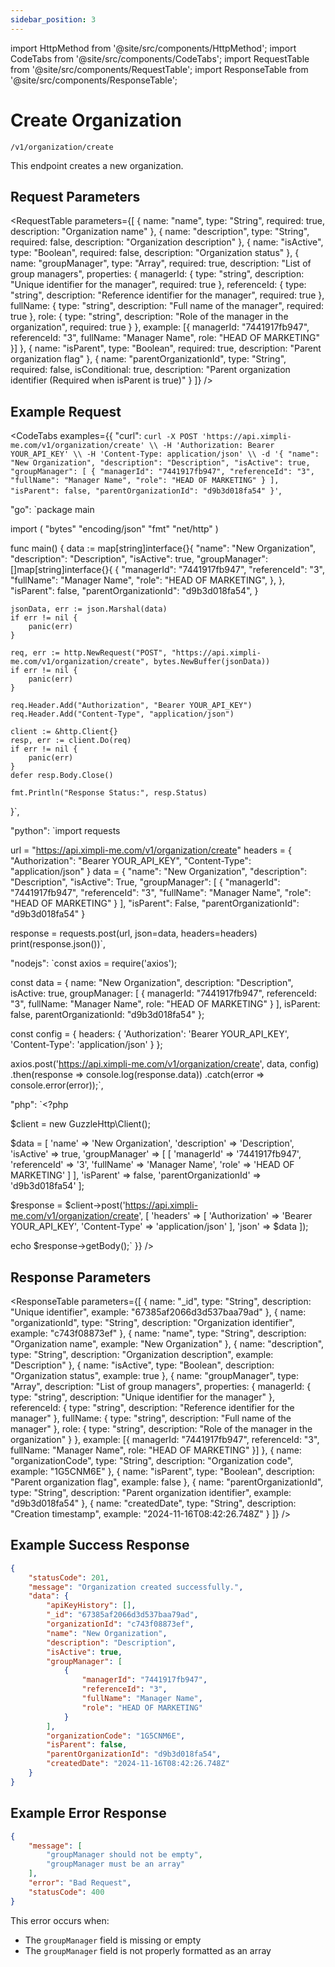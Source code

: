 ```yaml
---
sidebar_position: 3
---
```


import HttpMethod from '@site/src/components/HttpMethod';
import CodeTabs from '@site/src/components/CodeTabs';
import RequestTable from '@site/src/components/RequestTable';
import ResponseTable from '@site/src/components/ResponseTable';

# Create Organization

<HttpMethod method="POST" /> `/v1/organization/create`

This endpoint creates a new organization.

## Request Parameters

<RequestTable
  parameters={[
    {
      name: "name",
      type: "String",
      required: true,
      description: "Organization name"
    },
    {
      name: "description",
      type: "String",
      required: false,
      description: "Organization description"
    },
    {
      name: "isActive",
      type: "Boolean",
      required: false,
      description: "Organization status"
    },
    {
      name: "groupManager",
      type: "Array",
      required: true,
      description: "List of group managers",
      properties: {
        managerId: {
          type: "string",
          description: "Unique identifier for the manager",
          required: true
        },
        referenceId: {
          type: "string",
          description: "Reference identifier for the manager",
          required: true
        },
        fullName: {
          type: "string",
          description: "Full name of the manager",
          required: true
        },
        role: {
          type: "string",
          description: "Role of the manager in the organization",
          required: true
        }
      },
      example: [{
        managerId: "7441917fb947",
        referenceId: "3",
        fullName: "Manager Name",
        role: "HEAD OF MARKETING"
      }]
    },
    {
      name: "isParent",
      type: "Boolean",
      required: true,
      description: "Parent organization flag"
    },
    {
      name: "parentOrganizationId",
      type: "String",
      required: false,
      isConditional: true,
      description: "Parent organization identifier (Required when isParent is true)"
    }
  ]}
/>

## Example Request

<CodeTabs examples={{
  "curl": `curl -X POST 'https://api.ximpli-me.com/v1/organization/create' \\
-H 'Authorization: Bearer YOUR_API_KEY' \\
-H 'Content-Type: application/json' \\
-d '{
  "name": "New Organization",
  "description": "Description",
  "isActive": true,
  "groupManager": [
    {
      "managerId": "7441917fb947",
      "referenceId": "3",
      "fullName": "Manager Name",
      "role": "HEAD OF MARKETING"
    }
  ],
  "isParent": false,
  "parentOrganizationId": "d9b3d018fa54"
}'`,

  "go": `package main

import (
    "bytes"
    "encoding/json"
    "fmt"
    "net/http"
)

func main() {
    data := map[string]interface{}{
        "name": "New Organization",
        "description": "Description",
        "isActive": true,
        "groupManager": []map[string]interface{}{
            {
                "managerId": "7441917fb947",
                "referenceId": "3",
                "fullName": "Manager Name",
                "role": "HEAD OF MARKETING",
            },
        },
        "isParent": false,
        "parentOrganizationId": "d9b3d018fa54",
    }

    jsonData, err := json.Marshal(data)
    if err != nil {
        panic(err)
    }

    req, err := http.NewRequest("POST", "https://api.ximpli-me.com/v1/organization/create", bytes.NewBuffer(jsonData))
    if err != nil {
        panic(err)
    }

    req.Header.Add("Authorization", "Bearer YOUR_API_KEY")
    req.Header.Add("Content-Type", "application/json")

    client := &http.Client{}
    resp, err := client.Do(req)
    if err != nil {
        panic(err)
    }
    defer resp.Body.Close()

    fmt.Println("Response Status:", resp.Status)
}`,

  "python": `import requests

url = "https://api.ximpli-me.com/v1/organization/create"
headers = {
    "Authorization": "Bearer YOUR_API_KEY",
    "Content-Type": "application/json"
}
data = {
    "name": "New Organization",
    "description": "Description",
    "isActive": True,
    "groupManager": [
        {
            "managerId": "7441917fb947",
            "referenceId": "3",
            "fullName": "Manager Name",
            "role": "HEAD OF MARKETING"
        }
    ],
    "isParent": False,
    "parentOrganizationId": "d9b3d018fa54"
}

response = requests.post(url, json=data, headers=headers)
print(response.json())`,

  "nodejs": `const axios = require('axios');

const data = {
  name: "New Organization",
  description: "Description",
  isActive: true,
  groupManager: [
    {
      managerId: "7441917fb947",
      referenceId: "3",
      fullName: "Manager Name",
      role: "HEAD OF MARKETING"
    }
  ],
  isParent: false,
  parentOrganizationId: "d9b3d018fa54"
};

const config = {
  headers: { 
    'Authorization': 'Bearer YOUR_API_KEY',
    'Content-Type': 'application/json'
  }
};

axios.post('https://api.ximpli-me.com/v1/organization/create', data, config)
  .then(response => console.log(response.data))
  .catch(error => console.error(error));`,

  "php": `<?php

$client = new GuzzleHttp\\Client();

$data = [
    'name' => 'New Organization',
    'description' => 'Description',
    'isActive' => true,
    'groupManager' => [
        [
            'managerId' => '7441917fb947',
            'referenceId' => '3',
            'fullName' => 'Manager Name',
            'role' => 'HEAD OF MARKETING'
        ]
    ],
    'isParent' => false,
    'parentOrganizationId' => 'd9b3d018fa54'
];

$response = $client->post('https://api.ximpli-me.com/v1/organization/create', [
    'headers' => [
        'Authorization' => 'Bearer YOUR_API_KEY',
        'Content-Type' => 'application/json'
    ],
    'json' => $data
]);

echo $response->getBody();`
}} />

## Response Parameters

<ResponseTable
  parameters={[
    {
      name: "_id",
      type: "String",
      description: "Unique identifier",
      example: "67385af2066d3d537baa79ad"
    },
    {
      name: "organizationId",
      type: "String",
      description: "Organization identifier",
      example: "c743f08873ef"
    },
    {
      name: "name",
      type: "String",
      description: "Organization name",
      example: "New Organization"
    },
    {
      name: "description",
      type: "String",
      description: "Organization description",
      example: "Description"
    },
    {
      name: "isActive",
      type: "Boolean",
      description: "Organization status",
      example: true
    },
    {
      name: "groupManager",
      type: "Array",
      description: "List of group managers",
      properties: {
        managerId: {
          type: "string",
          description: "Unique identifier for the manager"
        },
        referenceId: {
          type: "string",
          description: "Reference identifier for the manager"
        },
        fullName: {
          type: "string",
          description: "Full name of the manager"
        },
        role: {
          type: "string",
          description: "Role of the manager in the organization"
        }
      },
      example: [{
        managerId: "7441917fb947",
        referenceId: "3",
        fullName: "Manager Name",
        role: "HEAD OF MARKETING"
      }]
    },
    {
      name: "organizationCode",
      type: "String",
      description: "Organization code",
      example: "1G5CNM6E"
    },
    {
      name: "isParent",
      type: "Boolean",
      description: "Parent organization flag",
      example: false
    },
    {
      name: "parentOrganizationId",
      type: "String",
      description: "Parent organization identifier",
      example: "d9b3d018fa54"
    },
    {
      name: "createdDate",
      type: "String",
      description: "Creation timestamp",
      example: "2024-11-16T08:42:26.748Z"
    }
  ]}
/>

## Example Success Response

```json
{
    "statusCode": 201,
    "message": "Organization created successfully.",
    "data": {
        "apiKeyHistory": [],
        "_id": "67385af2066d3d537baa79ad",
        "organizationId": "c743f08873ef",
        "name": "New Organization",
        "description": "Description",
        "isActive": true,
        "groupManager": [
            {
                "managerId": "7441917fb947",
                "referenceId": "3",
                "fullName": "Manager Name",
                "role": "HEAD OF MARKETING"
            }
        ],
        "organizationCode": "1G5CNM6E",
        "isParent": false,
        "parentOrganizationId": "d9b3d018fa54",
        "createdDate": "2024-11-16T08:42:26.748Z"
    }
}
```

## Example Error Response

```json
{
    "message": [
        "groupManager should not be empty",
        "groupManager must be an array"
    ],
    "error": "Bad Request",
    "statusCode": 400
}
```

This error occurs when:
- The `groupManager` field is missing or empty
- The `groupManager` field is not properly formatted as an array 